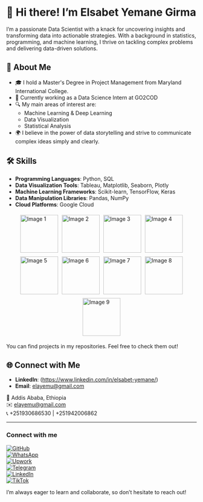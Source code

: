 # 👋 Hi there! I’m Elsabet Yemane Girma

I’m a passionate Data Scientist with a knack for uncovering insights and transforming data into actionable strategies. With a background in statistics, programming, and machine learning, I thrive on tackling complex problems and delivering data-driven solutions.

## 🌱 About Me

- 🎓 I hold a Master's Degree in Project Management from Maryland International College.
- 💼 Currently working as a Data Science Intern at GO2COD 
- 🔍 My main areas of interest are:
  - Machine Learning & Deep Learning
  - Data Visualization
  - Statistical Analysis
- 🌍 I believe in the power of data storytelling and strive to communicate complex ideas simply and clearly.

## 🛠️ Skills

- **Programming Languages**: Python, SQL
- **Data Visualization Tools**: Tableau, Matplotlib, Seaborn, Plotly
- **Machine Learning Frameworks**: Scikit-learn, TensorFlow, Keras
- **Data Manipulation Libraries**: Pandas, NumPy
- **Cloud Platforms**: Google Cloud


<div style="display: flex; justify-content: center; flex-wrap: wrap;">
    <a href="https://github.com/user-attachments/assets/594f073b-9265-4469-9f07-dbcdf65ab0ae">
        <img src="https://github.com/user-attachments/assets/594f073b-9265-4469-9f07-dbcdf65ab0ae" alt="Image 1" style="width: 100px; height: auto; margin: 5px;">
    </a>
    <a href="https://github.com/user-attachments/assets/a147ea83-f0b0-4206-8bb7-7ca60e4dfa51">
        <img src="https://github.com/user-attachments/assets/a147ea83-f0b0-4206-8bb7-7ca60e4dfa51" alt="Image 2" style="width: 100px; height: auto; margin: 5px;">
    </a>
    <a href="https://github.com/user-attachments/assets/0952520a-885f-45f0-b655-77241e289dde">
        <img src="https://github.com/user-attachments/assets/0952520a-885f-45f0-b655-77241e289dde" alt="Image 3" style="width: 100px; height: auto; margin: 5px;">
    </a>
    <a href="https://github.com/user-attachments/assets/e58cb7e1-a280-4a43-b080-73491ee7ee59">
        <img src="https://github.com/user-attachments/assets/e58cb7e1-a280-4a43-b080-73491ee7ee59" alt="Image 4" style="width: 100px; height: auto; margin: 5px;">
    </a>
    <a href="https://github.com/user-attachments/assets/7d770796-4b23-4873-936d-ecd8d5e452a4">
        <img src="https://github.com/user-attachments/assets/7d770796-4b23-4873-936d-ecd8d5e452a4" alt="Image 5" style="width: 100px; height: auto; margin: 5px;">
    </a>
    <a href="https://github.com/user-attachments/assets/3eb99d96-7727-4297-afb6-20288d217cea">
        <img src="https://github.com/user-attachments/assets/3eb99d96-7727-4297-afb6-20288d217cea" alt="Image 6" style="width: 100px; height: auto; margin: 5px;">
    </a>
    <a href="https://github.com/user-attachments/assets/ca398cab-f4c9-46d7-b1eb-69bb7e9fc484">
        <img src="https://github.com/user-attachments/assets/ca398cab-f4c9-46d7-b1eb-69bb7e9fc484" alt="Image 7" style="width: 100px; height: auto; margin: 5px;">
    </a>
    <a href="https://github.com/user-attachments/assets/53e04275-82e0-48ba-bb5a-b5d16127fcce">
        <img src="https://github.com/user-attachments/assets/53e04275-82e0-48ba-bb5a-b5d16127fcce" alt="Image 8" style="width: 100px; height: auto; margin: 5px;">
    </a>
    <a href="https://github.com/user-attachments/assets/156eab62-5963-4e5f-bdcb-9abd07985783">
        <img src="https://github.com/user-attachments/assets/156eab62-5963-4e5f-bdcb-9abd07985783" alt="Image 9" style="width: 100px; height: auto; margin: 5px;">
    </a>
</div>

 

You can find projects in my repositories. Feel free to check them out!

## 🌐 Connect with Me

- **LinkedIn**: (https://www.linkedin.com/in/elsabet-yemane/)
- **Email**: elayemu@gmail.com


📍 Addis Ababa, Ethiopia  
✉️ [elayemu@gmail.com](mailto:elayemu@gmail.com)  
📞 +251930686530 | +251942006862  

---

### Connect with me
[![GitHub](https://img.shields.io/badge/-GitHub-333333?style=flat-square&logo=github&logoColor=white)](https://github.com/yourusername)  
[![WhatsApp](https://img.shields.io/badge/-WhatsApp-25D366?style=flat-square&logo=whatsapp&logoColor=white)](https://wa.me/+251912834933)  
[![Upwork](https://img.shields.io/badge/-Upwork-6FDA44?style=flat-square&logo=upwork&logoColor=white)](https://shorturl.at/8JHbL)  
[![Telegram](https://img.shields.io/badge/-Telegram-26A5E4?style=flat-square&logo=telegram&logoColor=white)](https://t.me/EllaYemu)  
[![LinkedIn](https://img.shields.io/badge/-LinkedIn-0077B5?style=flat-square&logo=linkedin&logoColor=white)](https://www.linkedin.com/in/yourlinkedinusername)  
[![TikTok](https://img.shields.io/badge/-TikTok-69C9D0?style=flat-square&logo=tiktok&logoColor=white)](https://www.tiktok.com/ella_yemu?_t=8sB1wHnbcuM)  




I’m always eager to learn and collaborate, so don’t hesitate to reach out! 



